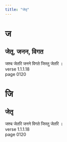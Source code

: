 ```yaml
---
title: "जेतृ"
---
```


# ज
## जेतृ, जनन, विगत
जश्च जेतरि जनने विगते जिस्तु जेतरि ।<BR>verse 1.1.1.18<BR>page 0120

# जि
## जेतृ
जश्च जेतरि जनने विगते जिस्तु जेतरि ।<BR>verse 1.1.1.18<BR>page 0120

